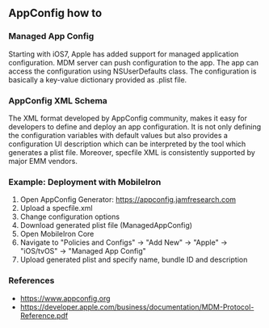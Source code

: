 ## AppConfig how to

### Managed App Config
Starting with iOS7, Apple has added support for managed application configuration. MDM server can push configuration to the app. The app can access the configuration using NSUserDefaults class. The configuration is basically a key-value dictionary provided as .plist file.

### AppConfig XML Schema
The XML format developed by AppConfig community, makes it easy for developers to define and deploy an app configuration. It is not only defining the configuration variables with default values but also provides a configuration UI description which can be interpreted by the tool which generates a plist file. Moreover, specfile XML is consistently supported by major EMM vendors.

### Example: Deployment with MobileIron
1. Open AppConfig Generator: https://appconfig.jamfresearch.com
2. Upload a specfile.xml
3. Change configuration options
4. Download generated plist file (ManagedAppConfig)
5. Open MobileIron Core
6. Navigate to "Policies and Configs" -> "Add New" -> "Apple" -> "iOS/tvOS" -> "Managed App Config"
7. Upload generated plist and specify name, bundle ID and description

### References
- <https://www.appconfig.org>
- <https://developer.apple.com/business/documentation/MDM-Protocol-Reference.pdf>


